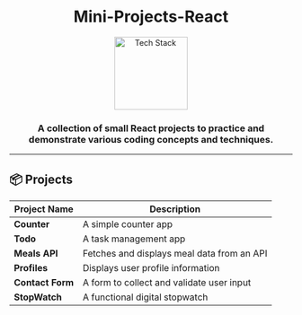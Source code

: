 <h1 align="center">
  <br>
  Mini-Projects-React
  <br>
</h1>

<div align="center">
  <a href="https://github.com/kavindu-dilshan">
    <img src="https://skillicons.dev/icons?i=js,react,github" alt="Tech Stack" width="130">
  </a>
</div>

<h3 align="center">
  A collection of small React projects to practice and demonstrate various coding concepts and techniques.
</h3>

---

## 📦 Projects

| Project Name     | Description                                |
| ---------------- | ------------------------------------------ |
| **Counter**      | A simple counter app                       |
| **Todo**         | A task management app                      |
| **Meals API**    | Fetches and displays meal data from an API |
| **Profiles**     | Displays user profile information          |
| **Contact Form** | A form to collect and validate user input  |
| **StopWatch**    | A functional digital stopwatch             |

<!--
Starting a React project locally
Components
What is JSX
Fragment
Lists in React.js, Rendering Lists of Data, Lists and Keys
What are Props in React.js
What is Conditional Rendering in React
What are Events in React.js
State & Hooks Introduction
useState
What is React Portal
children
Class-based vs Functional Components
Error Boundary
Lifecycle Events
What is useEffect
Single Page Applications, Routing
Layouts
TanStack Router
useRef
Rolling up the state, unoptimal re-renders
Prop Drilling
Context API
Zustand
[useReducer](https://youtu.be/BNB-Q5yI-_o?si=f1_NthQLgTmKFXXO) -->
